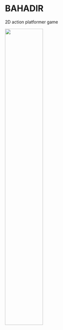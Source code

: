 # BAHADIR
2D action platformer game

[<img src="https://i.imgur.com/ATgNp8L.png" width="50%">](https://www.youtube.com/watch?v=vfF4I1FSa_o&t=56s "Now in Android: 55")
